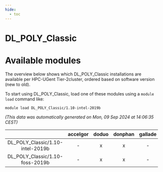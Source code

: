 ```yaml
---
hide:
  - toc
---
```


DL_POLY_Classic
===============

# Available modules


The overview below shows which DL_POLY_Classic installations are available per HPC-UGent Tier-2cluster, ordered based on software version (new to old).

To start using DL_POLY_Classic, load one of these modules using a `module load` command like:

```shell
module load DL_POLY_Classic/1.10-intel-2019b
```

*(This data was automatically generated on Mon, 09 Sep 2024 at 14:06:35 CEST)*  

| |accelgor|doduo|donphan|gallade|joltik|shinx|skitty|
| :---: | :---: | :---: | :---: | :---: | :---: | :---: | :---: |
|DL_POLY_Classic/1.10-intel-2019b|-|x|x|-|x|-|x|
|DL_POLY_Classic/1.10-foss-2019b|-|x|x|-|x|-|x|
